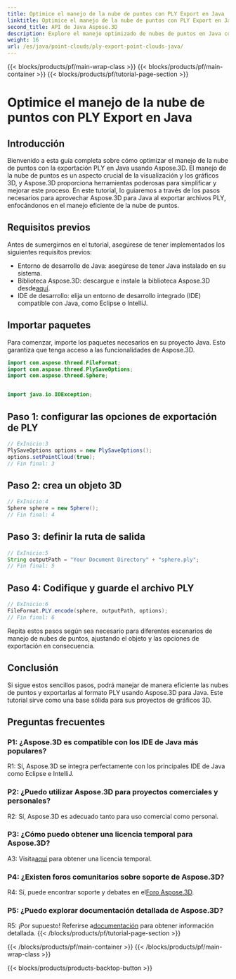 ```yaml
---
title: Optimice el manejo de la nube de puntos con PLY Export en Java
linktitle: Optimice el manejo de la nube de puntos con PLY Export en Java
second_title: API de Java Aspose.3D
description: Explore el manejo optimizado de nubes de puntos en Java con Aspose.3D. Aprenda a exportar archivos PLY sin esfuerzo. Impulsa tus proyectos de gráficos 3D con nuestra guía paso a paso.
weight: 16
url: /es/java/point-clouds/ply-export-point-clouds-java/
---
```


{{< blocks/products/pf/main-wrap-class >}}
{{< blocks/products/pf/main-container >}}
{{< blocks/products/pf/tutorial-page-section >}}

# Optimice el manejo de la nube de puntos con PLY Export en Java

## Introducción

Bienvenido a esta guía completa sobre cómo optimizar el manejo de la nube de puntos con la exportación PLY en Java usando Aspose.3D. El manejo de la nube de puntos es un aspecto crucial de la visualización y los gráficos 3D, y Aspose.3D proporciona herramientas poderosas para simplificar y mejorar este proceso. En este tutorial, lo guiaremos a través de los pasos necesarios para aprovechar Aspose.3D para Java al exportar archivos PLY, enfocándonos en el manejo eficiente de la nube de puntos.

## Requisitos previos

Antes de sumergirnos en el tutorial, asegúrese de tener implementados los siguientes requisitos previos:

- Entorno de desarrollo de Java: asegúrese de tener Java instalado en su sistema.
-  Biblioteca Aspose.3D: descargue e instale la biblioteca Aspose.3D desde[aquí](https://releases.aspose.com/3d/java/).
- IDE de desarrollo: elija un entorno de desarrollo integrado (IDE) compatible con Java, como Eclipse o IntelliJ.

## Importar paquetes

Para comenzar, importe los paquetes necesarios en su proyecto Java. Esto garantiza que tenga acceso a las funcionalidades de Aspose.3D.

```java
import com.aspose.threed.FileFormat;
import com.aspose.threed.PlySaveOptions;
import com.aspose.threed.Sphere;


import java.io.IOException;
```

## Paso 1: configurar las opciones de exportación de PLY

```java
// ExInicio:3
PlySaveOptions options = new PlySaveOptions();
options.setPointCloud(true);
// Fin final: 3
```

## Paso 2: crea un objeto 3D

```java
// ExInicio:4
Sphere sphere = new Sphere();
// Fin final: 4
```

## Paso 3: definir la ruta de salida

```java
// ExInicio:5
String outputPath = "Your Document Directory" + "sphere.ply";
// Fin final: 5
```

## Paso 4: Codifique y guarde el archivo PLY

```java
// ExInicio:6
FileFormat.PLY.encode(sphere, outputPath, options);
// Fin final: 6
```

Repita estos pasos según sea necesario para diferentes escenarios de manejo de nubes de puntos, ajustando el objeto y las opciones de exportación en consecuencia.

## Conclusión

Si sigue estos sencillos pasos, podrá manejar de manera eficiente las nubes de puntos y exportarlas al formato PLY usando Aspose.3D para Java. Este tutorial sirve como una base sólida para sus proyectos de gráficos 3D.

## Preguntas frecuentes

### P1: ¿Aspose.3D es compatible con los IDE de Java más populares?

R1: Sí, Aspose.3D se integra perfectamente con los principales IDE de Java como Eclipse e IntelliJ.

### P2: ¿Puedo utilizar Aspose.3D para proyectos comerciales y personales?

R2: Sí, Aspose.3D es adecuado tanto para uso comercial como personal.

### P3: ¿Cómo puedo obtener una licencia temporal para Aspose.3D?

 A3: Visita[aquí](https://purchase.aspose.com/temporary-license/) para obtener una licencia temporal.

### P4: ¿Existen foros comunitarios sobre soporte de Aspose.3D?

 R4: Sí, puede encontrar soporte y debates en el[Foro Aspose.3D](https://forum.aspose.com/c/3d/18).

### P5: ¿Puedo explorar documentación detallada de Aspose.3D?

 R5: ¡Por supuesto! Referirse a[documentación](https://reference.aspose.com/3d/java/) para obtener información detallada.
{{< /blocks/products/pf/tutorial-page-section >}}

{{< /blocks/products/pf/main-container >}}
{{< /blocks/products/pf/main-wrap-class >}}

{{< blocks/products/products-backtop-button >}}
